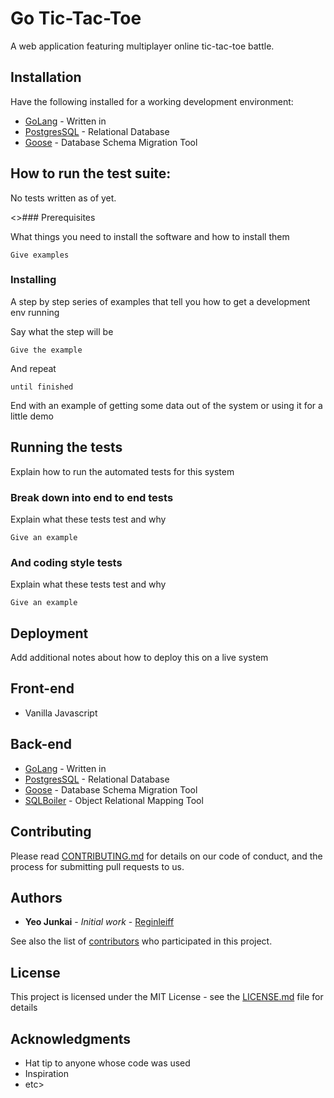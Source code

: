 # Go Tic-Tac-Toe

A web application featuring multiplayer online tic-tac-toe battle.

## Installation
Have the following installed for a working development environment:
* [GoLang](https://github.com/golang/go) - Written in
* [PostgresSQL](https://www.postgresql.org/) - Relational Database
* [Goose](https://github.com/pressly/goose) - Database Schema Migration Tool

## How to run the test suite:
No tests written as of yet.

<>### Prerequisites

What things you need to install the software and how to install them

```
Give examples
```

### Installing

A step by step series of examples that tell you how to get a development env running

Say what the step will be

```
Give the example
```

And repeat

```
until finished
```

End with an example of getting some data out of the system or using it for a little demo

## Running the tests

Explain how to run the automated tests for this system

### Break down into end to end tests

Explain what these tests test and why

```
Give an example
```

### And coding style tests

Explain what these tests test and why

```
Give an example
```

## Deployment

Add additional notes about how to deploy this on a live system

## Front-end
* Vanilla Javascript

## Back-end

* [GoLang](https://github.com/golang/go) - Written in
* [PostgresSQL](https://www.postgresql.org/) - Relational Database
* [Goose](https://github.com/pressly/goose) - Database Schema Migration Tool
* [SQLBoiler](https://github.com/volatiletech/sqlboiler) - Object Relational Mapping Tool

## Contributing

Please read [CONTRIBUTING.md](https://gist.github.com/PurpleBooth/b24679402957c63ec426) for details on our code of conduct, and the process for submitting pull requests to us.

## Authors

* **Yeo Junkai** - *Initial work* - [Reginleiff](https://github.com/reginleiff)

See also the list of [contributors](https://github.com/your/project/contributors) who participated in this project.

## License

This project is licensed under the MIT License - see the [LICENSE.md](LICENSE.md) file for details

## Acknowledgments

* Hat tip to anyone whose code was used
* Inspiration
* etc>
